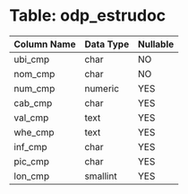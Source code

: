 # Table: odp_estrudoc

| Column Name | Data Type | Nullable |
|-------------|-----------|----------|
| ubi_cmp | char | NO |
| nom_cmp | char | NO |
| num_cmp | numeric | YES |
| cab_cmp | char | YES |
| val_cmp | text | YES |
| whe_cmp | text | YES |
| inf_cmp | char | YES |
| pic_cmp | char | YES |
| lon_cmp | smallint | YES |
